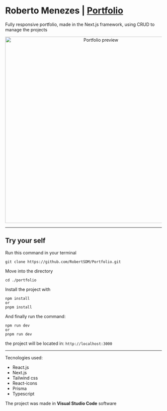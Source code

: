 # Roberto Menezes | <a href="https://portfolio-robertsdm.vercel.app/" target="_blank">Portfolio</a>

Fully responsive portfolio, made in the Next.js framework, using CRUD to manage the projects

<img src="https://github.com/RobertSDM/Portfolio/assets/129512414/c7136012-d7e4-4ca8-af62-c08239486c85" alt="Portfolio preview" style="text-align:center;width:600px;aspect-ratio:square;"/>

---

## Try your self

Run this command in your terminal
```
git clone https://github.com/RobertSDM/Portfolio.git
```

Move into the directory
```
cd ./portfolio
```

Install the project with
```
npm install
or
pnpm install
```

And finally run the command:
```
npm run dev
or
pnpm run dev
```

the project will be located in: `http://localhost:3000`

--- 

Tecnologies used:
- React.js
- Next.js 
- Tailwind css
- React-icons
- Prisma
- Typescript

The project was made in **Visual Studio Code** software
